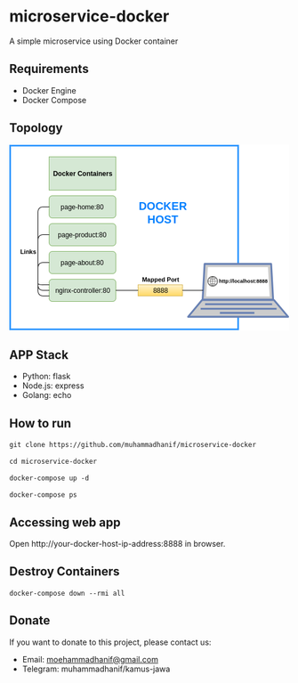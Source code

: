 # microservice-docker
A simple microservice using Docker container

## Requirements
* Docker Engine
* Docker Compose

## Topology

![alt text][topology]

[topology]: https://raw.githubusercontent.com/muhammadhanif/microservice-docker/master/topology.png "Topology"

## APP Stack

* Python: flask
* Node.js: express
* Golang: echo

## How to run
```
git clone https://github.com/muhammadhanif/microservice-docker
```

```
cd microservice-docker
```

```
docker-compose up -d
```

```
docker-compose ps
```

## Accessing web app

Open http://your-docker-host-ip-address:8888 in browser.

## Destroy Containers

```
docker-compose down --rmi all
```

## Donate

If you want to donate to this project, please contact us:

- Email: moehammadhanif@gmail.com
- Telegram: muhammadhanif/kamus-jawa
